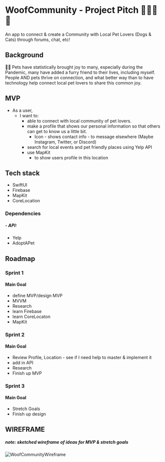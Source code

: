 # WoofCommunity - Project Pitch 🦴🐶🐱🏡

An app to connect & create a Community with Local Pet Lovers (Dogs & Cats) through forums, chat, etc! 

## Background
🐶🐱 Pets have statistically brought joy to many, especially during the Pandemic, many have added a furry friend to their lives, including myself.
People AND pets thrive on connection, and what better way than to have technology help connect local pet lovers to share this common joy. 

## MVP
- As a user,
    - I want to:
        - able to connect with local community of pet lovers.
        - make a profile that shows our personal information so that others can get to know us a little bit.
            - Icon - shows contact info - to message elsewhere (Maybe Instagram, Twitter, or Discord) 
        - search for local events and pet friendly places using Yelp API
        - use MapKit 
            - to show users profile in this location 

## Tech stack

- SwiftUI
- Firebase
- MapKit
- CoreLocation

### Dependencies
##### - API:
- Yelp
- AdoptAPet




## Roadmap

### Sprint 1
#### Main Goal

- define MVP/design MVP
- MVVM
- Research
- learn Firebase
- learn CoreLocaton
- MapKit

### Sprint 2

#### Main Goal
- Review Profile, Location - see if I need help to master & implement it 
- add in API
- Research
- Finish up MVP 

### Sprint 3

#### Main Goal
- Stretch Goals 
- Finish up design 

## WIREFRAME
##### note: sketched wireframe of ideas for MVP & stretch goals
![WoofCommunityWireframe](https://user-images.githubusercontent.com/53194460/178334753-381eb888-8657-497c-9e64-1b215c63fe0d.png)
